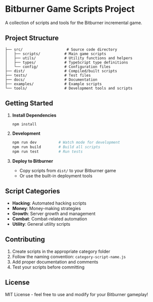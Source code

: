 # Bitburner Game Scripts Project

A collection of scripts and tools for the Bitburner incremental game.

## Project Structure

```
├── src/                    # Source code directory
│   ├── scripts/           # Main game scripts
│   ├── utils/             # Utility functions and helpers
│   ├── types/             # TypeScript type definitions
│   └── config/            # Configuration files
├── dist/                  # Compiled/built scripts
├── tests/                 # Test files
├── docs/                  # Documentation
├── examples/              # Example scripts
└── tools/                 # Development tools and scripts
```

## Getting Started

1. **Install Dependencies**
   ```bash
   npm install
   ```

2. **Development**
   ```bash
   npm run dev          # Watch mode for development
   npm run build        # Build all scripts
   npm run test         # Run tests
   ```

3. **Deploy to Bitburner**
   - Copy scripts from `dist/` to your Bitburner game
   - Or use the built-in deployment tools

## Script Categories

- **Hacking**: Automated hacking scripts
- **Money**: Money-making strategies
- **Growth**: Server growth and management
- **Combat**: Combat-related automation
- **Utility**: General utility scripts

## Contributing

1. Create scripts in the appropriate category folder
2. Follow the naming convention: `category-script-name.js`
3. Add proper documentation and comments
4. Test your scripts before committing

## License

MIT License - feel free to use and modify for your Bitburner gameplay!
